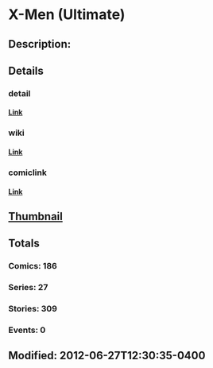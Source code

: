 # X-Men (Ultimate)
## Description: 
## Details
### detail
#### [Link](http://marvel.com/characters/71/x-men?utm_campaign=apiRef&utm_source=225578a89fc76f3d20fbffda5d17a88d)
### wiki
#### [Link](http://marvel.com/universe/X-Men_%28Ultimate%29?utm_campaign=apiRef&utm_source=225578a89fc76f3d20fbffda5d17a88d)
### comiclink
#### [Link](http://marvel.com/comics/characters/1011109/x-men_ultimate?utm_campaign=apiRef&utm_source=225578a89fc76f3d20fbffda5d17a88d)
## [Thumbnail](http://i.annihil.us/u/prod/marvel/i/mg/8/a0/4feb34f2017a0.jpg)
## Totals
### Comics: 186
### Series: 27
### Stories: 309
### Events: 0
## Modified: 2012-06-27T12:30:35-0400